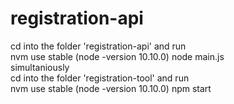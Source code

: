 # registration-api
cd into the folder 'registration-api' and run <br />
nvm use stable
(node -version 10.10.0)
node main.js <br />
simultaniously <br />
cd into the folder 'registration-tool' and run <br />
nvm use stable
(node -version 10.10.0)
npm start